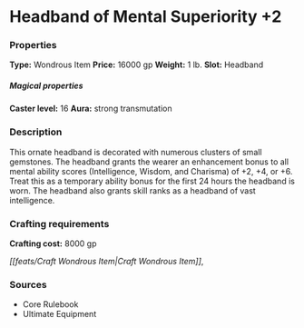﻿---
Title: "Headband of Mental Superiority +2"
Type: "Wondrous Item"
Price: "16000 gp"
Weight: "1 lb."
Slot: "Headband"
Caster level: "16"
Aura: "strong transmutation"
Description: |
  "This ornate headband is decorated with numerous clusters of small gemstones. The headband grants the wearer an enhancement bonus to all mental ability scores (Intelligence, Wisdom, and Charisma) of +2, +4, or +6. Treat this as a temporary ability bonus for the first 24 hours the headband is worn. The headband also grants skill ranks as a _headband of vast intelligence_."
Crafting cost: "8000 gp"
Sources: "['Core Rulebook', 'Ultimate Equipment']"
---

# Headband of Mental Superiority +2

### Properties

**Type:** Wondrous Item **Price:** 16000 gp **Weight:** 1 lb. **Slot:** Headband

##### Magical properties

**Caster level:** 16 **Aura:** strong transmutation

### Description

This ornate headband is decorated with numerous clusters of small gemstones. The headband grants the wearer an enhancement bonus to all mental ability scores (Intelligence, Wisdom, and Charisma) of +2, +4, or +6. Treat this as a temporary ability bonus for the first 24 hours the headband is worn. The headband also grants skill ranks as a headband of vast intelligence.

### Crafting requirements

**Crafting cost:** 8000 gp

_[[feats/Craft Wondrous Item|Craft Wondrous Item]]_,

### Sources

* Core Rulebook
* Ultimate Equipment